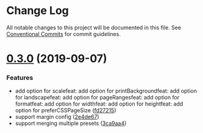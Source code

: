 # Change Log

All notable changes to this project will be documented in this file.
See [Conventional Commits](https://conventionalcommits.org) for commit guidelines.

# [0.3.0](http://sparebytes/html-pdf-press/compare/v0.2.0...v0.3.0) (2019-09-07)


### Features

* add option for scalefeat: add option for printBackgroundfeat: add option for landscapefeat: add option for pageRangesfeat: add option for formatfeat: add option for widthfeat: add option for heightfeat: add option for preferCSSPageSize ([fd27215](http://sparebytes/html-pdf-press/commits/fd27215))
* support margin config ([2e4de67](http://sparebytes/html-pdf-press/commits/2e4de67))
* support merging multiple presets ([3ca9aa4](http://sparebytes/html-pdf-press/commits/3ca9aa4))

